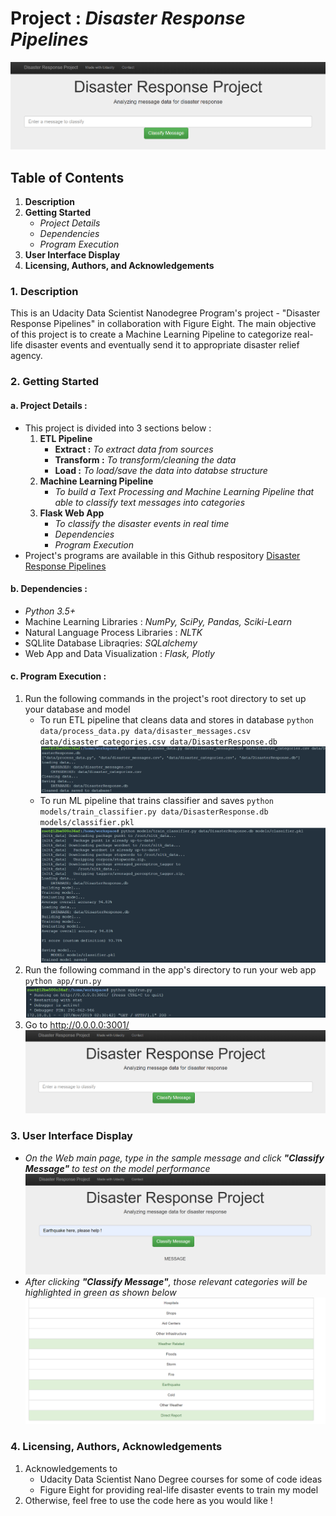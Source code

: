 # **Project :** ***Disaster Response Pipelines***
![Headline](images/Disaster%20Response%20Pipelines%20Project%20-%20Headline.png)

## Table of Contents
1. **Description**
2. **Getting Started**
   - *Project Details*
   - *Dependencies*
   - *Program Execution*
3. **User Interface Display**
4. **Licensing, Authors, and Acknowledgements**


### 1. Description
This is an Udacity Data Scientist Nanodegree Program's project - "Disaster Response Pipelines" in collaboration with Figure Eight.
The main objective of this project is to create a Machine Learning Pipeline to categorize real-life disaster events and eventually send it to appropriate disaster relief agency.


### 2. Getting Started
#### **a. Project Details :** 
- This project is divided into 3 sections below :
    1. **ETL Pipeline** 
       - **Extract :** *To extract data from sources*
       - **Transform :** *To transform/cleaning the data*
       - **Load :** *To load/save the data into databse structure*
    2. **Machine Learning Pipeline**
       - *To build a Text Processing and Machine Learning Pipeline that able to classify text messages into categories*
    3. **Flask Web App**
       - *To classify the disaster events in real time*
       - *Dependencies*
       - *Program Execution*
- Project's programs are available in this Github respository [Disaster Response Pipelines](https://github.com/EyanNey/Disaster-Response-Pipelines)
#### **b. Dependencies :** 
  - *Python 3.5+*
  - Machine Learning Libraries : *NumPy, SciPy, Pandas, Sciki-Learn*
  - Natural Language Process Libraries : *NLTK*
  - SQLlite Database Libraqries: *SQLalchemy*
  - Web App and Data Visualization : *Flask, Plotly*
#### **c. Program Execution :** 
1. Run the following commands in the project's root directory to set up your database and model
    - To run ETL pipeline that cleans data and stores in database
        `python data/process_data.py data/disaster_messages.csv data/disaster_categories.csv data/DisasterResponse.db`
![ETL Pipeline](images/ETL%20Pipeline.png)
    - To run ML pipeline that trains classifier and saves
        `python models/train_classifier.py data/DisasterResponse.db models/classifier.pkl`
![ML Pipeline](images/ML%20Pipeline.png)
2. Run the following command in the app's directory to run your web app
    `python app/run.py`
![Flask Web App](images/Flask%20Web%20App.png)
3. Go to http://0.0.0.0:3001/
![Layout](images/Disaster%20Response%20Pipelines%20Project%20-%20Headline.png)


### 3. User Interface Display
  - *On the Web main page, type in the sample message and click **"Classify Message"** to test on the model performance* 
![Sample Message](images/Sample%20Message.png)
  - *After clicking **"Classify Message"**, those relevant categories will be highlighted in green as shown below*
![Message Categories](images/Message%20Categories.png)


### 4. Licensing, Authors, Acknowledgements
1. Acknowledgements to 
   - Udacity Data Scientist Nano Degree courses for some of code ideas
   - Figure Eight for providing real-life disaster events to train my model 
2. Otherwise, feel free to use the code here as you would like !
